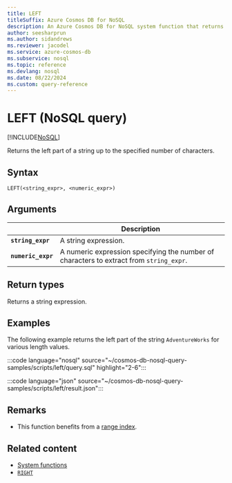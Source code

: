 ```yaml
---
title: LEFT
titleSuffix: Azure Cosmos DB for NoSQL
description: An Azure Cosmos DB for NoSQL system function that returns a substring from the left side of a string.
author: seesharprun
ms.author: sidandrews
ms.reviewer: jacodel
ms.service: azure-cosmos-db
ms.subservice: nosql
ms.topic: reference
ms.devlang: nosql
ms.date: 08/22/2024
ms.custom: query-reference
---
```


# LEFT (NoSQL query)

[!INCLUDE[NoSQL](../../includes/appliesto-nosql.md)]

Returns the left part of a string up to the specified number of characters.  
  
## Syntax
  
```nosql
LEFT(<string_expr>, <numeric_expr>)  
```  
  
## Arguments
  
| | Description |
| --- | --- |
| **`string_expr`** | A string expression. |
| **`numeric_expr`** | A numeric expression specifying the number of characters to extract from `string_expr`. |
  
## Return types
  
Returns a string expression.  
  
## Examples
  
The following example returns the left part of the string `AdventureWorks` for various length values.

:::code language="nosql" source="~/cosmos-db-nosql-query-samples/scripts/left/query.sql" highlight="2-6":::

:::code language="json" source="~/cosmos-db-nosql-query-samples/scripts/left/result.json":::

## Remarks

- This function benefits from a [range index](../../index-policy.md#includeexclude-strategy).

## Related content

- [System functions](system-functions.yml)
- [`RIGHT`](right.md)
